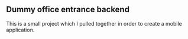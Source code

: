 ## Dummy office entrance backend

This is a small project which I pulled together in order to create a mobile application.
